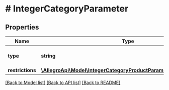 # # IntegerCategoryParameter

## Properties

Name | Type | Description | Notes
------------ | ------------- | ------------- | -------------
**type** | **string** |  | [default to 'integer']
**restrictions** | [**\AllegroApi\Model\IntegerCategoryProductParameterAllOfRestrictions**](IntegerCategoryProductParameterAllOfRestrictions.md) |  | [optional]

[[Back to Model list]](../../README.md#models) [[Back to API list]](../../README.md#endpoints) [[Back to README]](../../README.md)
